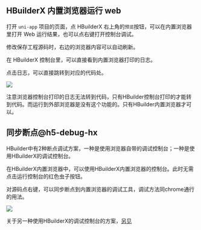 ## HBuilderX 内置浏览器运行 web

打开 `uni-app` 项目的页面，点 HBuilderX 右上角的`预览`按钮，可以在内置浏览器里打开 Web 运行结果，也可以点右键打开控制台调试。

修改保存工程源码时，右边的浏览器内容可以自动刷新。

在 HBuilderX 控制台里，可以直接看到内置浏览器打印的日志。

点击日志，可以直接跳转到对应的代码处。

![](https://web-assets.dcloud.net.cn/unidoc/zh/consolelogjump.jpg)

注意浏览器控制台打印的日志无法转到代码，只有HBuilder控制台打印的才能转到代码。而运行到外部浏览器是没有这个功能的。只有HBuilder内置浏览器才可以。

## 同步断点@h5-debug-hx

HBuilder中有2种断点调试方案，一种是使用浏览器自带的调试控制台；一种是使用HBuilderX的调试控制台。

在HBuilderX内置浏览器中，可以使用HBuilderX内置浏览器的控制台。此时无需点击运行控制台的红色虫子按钮。

对源码点右键，可以同步断点到内置浏览器的调试工具，调试方法同chrome通行的用法。

![](https://web-assets.dcloud.net.cn/unidoc/zh/syncbreakpoint.jpg)

关于另一种使用HBuilderX的调试控制台的方案，[另见](h5-debug.md)